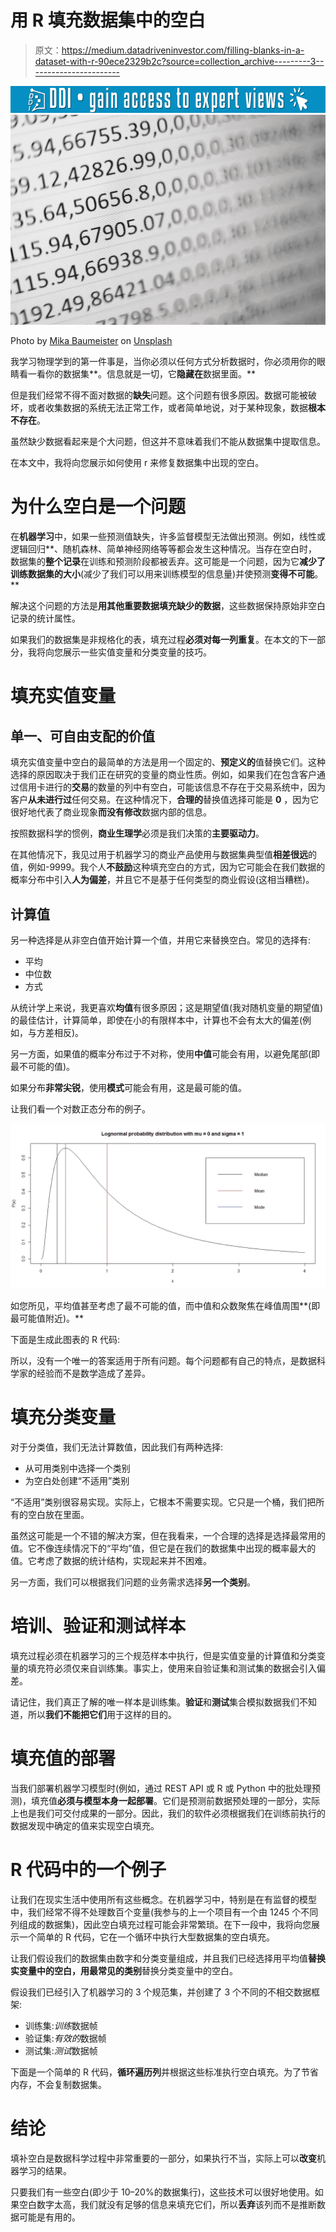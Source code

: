 # 用 R 填充数据集中的空白

> 原文：<https://medium.datadriveninvestor.com/filling-blanks-in-a-dataset-with-r-90ece2329b2c?source=collection_archive---------3----------------------->

[![](img/fe253c6edadb8854646a76a0e27f85f0.png)](http://www.track.datadriveninvestor.com/1B9E)![](img/0294c56317bafe4c465dd09b6432eccc.png)

Photo by [Mika Baumeister](https://unsplash.com/@mbaumi?utm_source=medium&utm_medium=referral) on [Unsplash](https://unsplash.com?utm_source=medium&utm_medium=referral)

我学习物理学到的第一件事是，当你必须以任何方式分析数据时，你必须用你的眼睛看一看你的数据集**。信息就是一切，它**隐藏在**数据里面。**

但是我们经常不得不面对数据的**缺失**问题。这个问题有很多原因。数据可能被破坏，或者收集数据的系统无法正常工作，或者简单地说，对于某种现象，数据**根本不存在**。

虽然缺少数据看起来是个大问题，但这并不意味着我们不能从数据集中提取信息。

在本文中，我将向您展示如何使用 r 来修复数据集中出现的空白。

# 为什么空白是一个问题

在**机器学习**中，如果一些预测值缺失，许多监督模型无法做出预测。例如，线性或逻辑回归**、随机森林、简单神经网络等等都会发生这种情况。当存在空白时，数据集的**整个记录**在训练和预测阶段都被丢弃。这可能是一个问题，因为它**减少了训练数据集的大小**(减少了我们可以用来训练模型的信息量)并使预测**变得不可能**。**

解决这个问题的方法是**用其他重要数据填充缺少的数据**，这些数据保持原始非空白记录的统计属性。

如果我们的数据集是非规格化的表，填充过程**必须对每一列重复**。在本文的下一部分，我将向您展示一些实值变量和分类变量的技巧。

# 填充实值变量

## 单一、可自由支配的价值

填充实值变量中空白的最简单的方法是用一个固定的、**预定义的**值替换它们。这种选择的原因取决于我们正在研究的变量的商业性质。例如，如果我们在包含客户通过信用卡进行的**交易**的数量的列中有空白，可能该信息不存在于交易系统中，因为客户**从未进行过**任何交易。在这种情况下，**合理的**替换值选择可能是 **0** ，因为它很好地代表了商业现象**而没有修改**数据内部的信息。

按照数据科学的惯例，**商业生理学**必须是我们决策的**主要驱动力**。

在其他情况下，我见过用于机器学习的商业产品使用与数据集典型值**相差很远**的值，例如-9999。我个人**不鼓励**这种填充空白的方式，因为它可能会在我们数据的概率分布中引入**人为偏差**，并且它不是基于任何类型的商业假设(这相当糟糕)。

## 计算值

另一种选择是从非空白值开始计算一个值，并用它来替换空白。常见的选择有:

*   平均
*   中位数
*   方式

从统计学上来说，我更喜欢**均值**有很多原因；这是期望值(我对随机变量的期望值)的最佳估计，计算简单，即使在小的有限样本中，计算也不会有太大的偏差(例如，与方差相反)。

另一方面，如果值的概率分布过于不对称，使用**中值**可能会有用，以避免尾部(即最不可能的值)。

如果分布**非常尖锐**，使用**模式**可能会有用，这是最可能的值。

让我们看一个对数正态分布的例子。

![](img/b05285bef5d27619477a41de6742e58d.png)

如您所见，平均值甚至考虑了最不可能的值，而中值和众数聚焦在峰值周围**(即最可能值附近)。**

下面是生成此图表的 R 代码:

所以，没有一个唯一的答案适用于所有问题。每个问题都有自己的特点，是数据科学家的经验而不是数学造成了差异。

# 填充分类变量

对于分类值，我们无法计算数值，因此我们有两种选择:

*   从可用类别中选择一个类别
*   为空白处创建“不适用”类别

“不适用”类别很容易实现。实际上，它根本不需要实现。它只是一个桶，我们把所有的空白放在里面。

虽然这可能是一个不错的解决方案，但在我看来，一个合理的选择是选择最常用的值。它不像连续情况下的“平均”值，但它是在我们的数据集中出现的概率最大的值。它考虑了数据的统计结构，实现起来并不困难。

另一方面，我们可以根据我们问题的业务需求选择**另一个类别**。

# 培训、验证和测试样本

填充过程必须在机器学习的三个规范样本中执行，但是实值变量的计算值和分类变量的填充符必须仅来自训练集。事实上，使用来自验证集和测试集的数据会引入偏差。

请记住，我们真正了解的唯一样本是训练集。**验证**和**测试**集合模拟数据我们不知道，所以**我们不能把它们**用于这样的目的。

# 填充值的部署

当我们部署机器学习模型时(例如，通过 REST API 或 R 或 Python 中的批处理预测)，填充值**必须与模型本身一起部署**。它们是预测前数据预处理的一部分，实际上也是我们可交付成果的一部分。因此，我们的软件必须根据我们在训练前执行的数据发现中确定的值来实现空白填充。

# R 代码中的一个例子

让我们在现实生活中使用所有这些概念。在机器学习中，特别是在有监督的模型中，我们经常不得不处理数百个变量(我参与的上一个项目有一个由 1245 个不同列组成的数据集)，因此空白填充过程可能会非常繁琐。在下一段中，我将向您展示一个简单的 R 代码，它在一个循环中执行大型数据集的空白填充。

让我们假设我们的数据集由数字和分类变量组成，并且我们已经选择用平均值**替换实变量中的空白，用最常见的类别**替换分类变量中的空白。

假设我们已经引入了机器学习的 3 个规范集，并创建了 3 个不同的不相交数据框架:

*   训练集:*训练*数据帧
*   验证集:*有效的*数据帧
*   测试集:*测试*数据帧

下面是一个简单的 R 代码，**循环遍历列**并根据这些标准执行空白填充。为了节省内存，不会复制数据集。

# 结论

填补空白是数据科学过程中非常重要的一部分，如果执行不当，实际上可以**改变**机器学习的结果。

只要我们有一些空白(即少于 10–20%的数据集行)，这些技术可以很好地使用。如果空白数字太高，我们就没有足够的信息来填充它们，所以**丢弃**该列而不是推断数据可能是有用的。